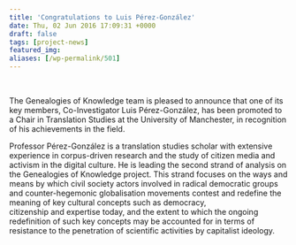 ```yaml
---
title: 'Congratulations to Luis Pérez-González'
date: Thu, 02 Jun 2016 17:09:31 +0000
draft: false
tags: [project-news]
featured_img: 
aliases: [/wp-permalink/501]
---
```


<div class="entry-post">&nbsp;

The Genealogies of Knowledge team is pleased to announce that one of its key members, Co-Investigator Luis Pérez-González, has been promoted to a Chair in Translation Studies at the University of Manchester, in recognition of his achievements in the field.

Professor Pérez-González is a translation studies scholar with extensive experience in corpus-driven research and the study of citizen media and activism in the digital culture. He is leading the second strand of analysis on the Genealogies of Knowledge project. This strand focuses on the ways and means by which civil society actors involved in radical democratic groups and counter-hegemonic globalisation movements contest and redefine the meaning of key cultural concepts such as democracy, citizenship and expertise today, and the extent to which the ongoing redefinition of such key concepts may be accounted for in terms of resistance to the penetration of scientific activities by capitalist ideology.</div>